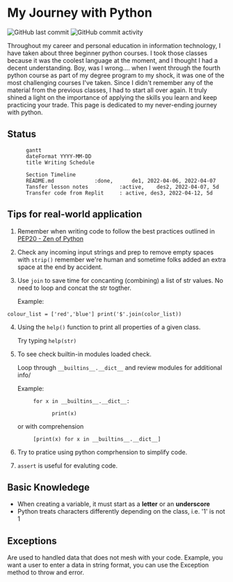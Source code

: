# My Journey with Python
![GitHub last commit](https://img.shields.io/github/last-commit/ahmad-buhari/python-basics)
![GitHub commit activity](https://img.shields.io/github/commit-activity/m/ahmad-buhari/python-basics)

Throughout my career and personal education in information technology, I have taken about three beginner python courses. I took those classes because it was the coolest language at the moment, and I thought I had a decent understanding. Boy, was I wrong.... when I went through the fourth python course as part of my degree program to my shock, it was one of the most challenging courses I've taken. Since I didn't remember any of the material from the previous classes,  I had to start all over again. It truly shined a light on the importance of applying the skills you learn and keep practicing your trade. This page is dedicated to my never-ending journey with python.

## Status

```mermaid
      gantt
      dateFormat YYYY-MM-DD
      title Writing Schedule
      
      Section Timeline
      README.md             :done,      de1, 2022-04-06, 2022-04-07
      Tansfer lesson notes          :active,    des2, 2022-04-07, 5d
      Transfer code from Replit     : active, des3, 2022-04-12, 5d
```



## Tips for real-world application

1. Remember when writing code to follow the best practices outlined in [PEP20 - Zen of Python](https://peps.python.org/pep-0020/)

2. Check any incoming input strings and prep to remove empty spaces with `strip()` remember we're human and sometime folks added an extra space at the end by accident. 

3. Use `join` to save time for concanting (combining) a list of str values. No need to loop and concat the str togther.

      Example:

`colour_list = ['red','blue']
      print('$'.join(color_list))`
   


4. Using the `help()` function to print all properties of a given class.

      Try typing `help(str)`


5. To see check builtin-in modules loaded check.

      Loop through `__builtins__.__dict__` and review modules for additional info/


      Example:

            for x in __builtins__.__dict__:
 
                  print(x)

      or with comprehension

            [print(x) for x in __builtins__.__dict__]

6. Try to pratice using python comprhension to simplify code.  

7. `assert` is useful for evaluting code. 




## Basic Knowledege
- When creating a variable, it must start as a **letter** or an **underscore**
- Python treats characters differently depending on the class, i.e. '1' is not 1


## Exceptions
Are used to handled data that does not mesh with your code. Example, you want a user to enter a data in string format, you can use the Exception method to throw and error.


